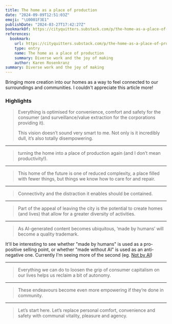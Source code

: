 ```yaml
---
title: The home as a place of production
date: "2024-09-09T12:51:03Z"
emoji: "\U0001F3E1"
publishDate: "2024-03-27T17:42:27Z"
bookmarkOf: https://cityquitters.substack.com/p/the-home-as-a-place-of-production
references:
  bookmark:
    url: https://cityquitters.substack.com/p/the-home-as-a-place-of-production
    type: entry
    name: The home as a place of production
    summary: Diverse work and the joy of making
    author: Karen Rosenkranz
summary: Diverse work and the joy of making
---
```

Bringing more creation into our homes as a way to feel connected to our surroundings and communities. I couldn't appreciate this article more!

### Highlights

> Everything is optimised for convenience, comfort and safety for the consumer (and surveillance/value extraction for the corporations providing it).
> 
> This vision doesn’t sound very smart to me. Not only is it incredibly dull, it’s also totally disempowering.

---

> turning the home into a place of production again (and I don’t mean productivity!).

---

> This home of the future is one of reduced complexity, a place filled with fewer things, but things we know how to care for and repair.

---

> Connectivity and the distraction it enables should be contained.

---

> Part of the appeal of leaving the city is the potential to create homes (and lives) that allow for a greater diversity of activities.

---

> As AI-generated content becomes ubiquitous, ‘made by humans’ will become a quality trademark.

It'll be interesting to see whether "made by humans" is used as a pro-positive selling point, or whether "made without AI" is used as an anti-negative one. Currently I'm seeing more of the second (eg. [Not by AI](https://notbyai.fyi/))

---

> Everything we can do to loosen the grip of consumer capitalism on our lives helps us reclaim a bit of autonomy.

---

> These endeavours become even more empowering if they’re done in community.

---

> Let’s start here. Let’s replace personal comfort, convenience and safety with communal vitality, pleasure and agency.
